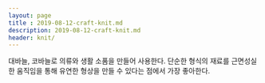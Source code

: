 ```yaml
---
layout: page
title : 2019-08-12-craft-knit.md
description: 2019-08-12-craft-knit.md
header: knit/
---
```


대바늘, 코바늘로 의류와 생활 소품을 만들어 사용한다. 
단순한 형식의 재료를 근면성실한 움직임을 통해 유연한 형상을 만들 수 있다는 점에서 가장 좋아한다.
